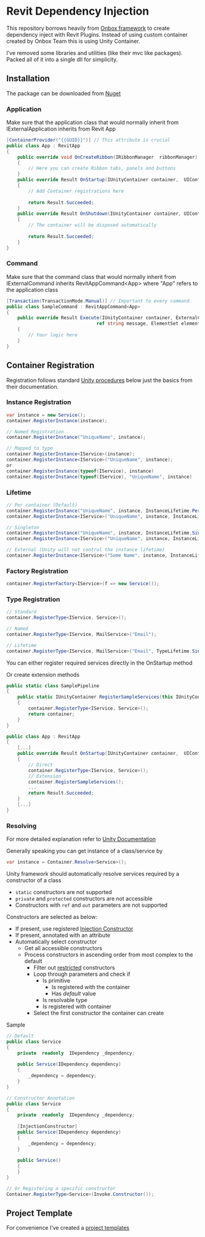 

# Revit Dependency Injection

This repository borrows heavily from [Onbox framework](https://github.com/engthiago/Onboxframework) to create dependency inject with Revit Plugins. Instead of using custom container created by Onbox Team this is using Unity Container.

I've removed some libraries and utilities (like their mvc like packages). Packed all of it into a single dll for simplicity. 

## Installation 
The package can be downloaded from [Nuget](https://www.nuget.org/packages/Revit.DependencyInjection.Unity/)

### Application
Make sure that the application class that would normally inherit from IExternalApplication inherits from Revit App

```c#
[ContainerProvider("{{GUID}}")] // This attribute is crucial
public class App : RevitApp
{
	public override void OnCreateRibbon(IRibbonManager  ribbonManager)
	{
		// Here you can create Ribbon tabs, panels and buttons
	}
	public override Result OnStartup(IUnityContainer container,  UIControlledApplication application)
	{
		// Add Container registrations here
    
		return Result.Succeeded;
	}
	public override Result OnShutdown(IUnityContainer container, UIControlledApplication application)
	{
		// The container will be disposed automatically
    
		return Result.Succeeded;
	}
}
```
### Command
Make sure that the command class that would normally inherit from IExternalCommand inherits RevitAppCommand\<App\> where "App" refers to the application class
```c#
[Transaction(TransactionMode.Manual)] // Important to every command
public class SampleCommand : RevitAppCommand<App>
{
	public override Result Execute(IUnityContainer container, ExternalCommandData commandData, 
                                 ref string message, ElementSet elements)
	{
		// Your logic here
	}
}
```
## Container Registration
Registration follows standard [Unity procedures](http://unitycontainer.org/tutorials/registration/registration.html)  below just the basics from their documentation.

### Instance Registration
```c#
var instance = new Service();
container.RegisterInstance(instance);

// Named Registration
container.RegisterInstance("UniqueName", instance);

// Mapped to type
container.RegisterInstance<IService>(instance);
container.RegisterInstance<IService>("UniqueName", instance);
or
container.RegisterInstance(typeof(IService), instance)
container.RegisterInstance(typeof(IService), "UniqueName", instance)
```
### Lifetime
```c#
// Per container (Default)
container.RegisterInstance("UniqueName", instance, InstanceLifetime.PerContainer);
container.RegisterInstance<IService>("UniqueName", instance, InstanceLifetime.PerContainer);

// Singleton
container.RegisterInstance("UniqueName", instance, InstanceLifetime.Singleton);
container.RegisterInstance<IService>("UniqueName", instance, InstanceLifetime.Singleton);

// External (Unity will not control the instance lifetime)
container.RegisterInstance<IService>("Some Name", instance, InstanceLifetime.External);
```

### Factory Registration
```c#
container.RegisterFactory<IService>(f => new Service());
```

### Type Registration
```c#
// Standard
container.RegisterType<IService, Service>();

// Named
container.RegisterType<IService, MailService>("Email");

// Lifetime
container.RegisterType<IService, MailService>("Email", TypeLifetime.Singleton);
```

You can either register required services directly in the OnStartup method

Or create extension methods 

```c#
public static class SamplePipeline
{
	public static IUnityContainer RegisterSampleServices(this IUnityContainer container)
	{
		container.RegisterType<IService, Service>();
		return container;
	}
}

public class App : RevitApp
{
	[...]
	public override Result OnStartup(IUnityContainer container,  UIControlledApplication application)
	{
		// Direct
		container.RegisterType<IService, Service>();
		// Extension
		container.RegisterSampleServices();
		...
		return Result.Succeeded;
	}
	[...]
}
```

### Resolving
For more detailed explanation refer to [Unity Documentation](http://unitycontainer.org/tutorials/registration/Type/Constructor/param_none.html)

Generally speaking you can get instance of a class/service by
```c#
var instance = Container.Resolve<Service>();
```
Unity framework should automatically resolve services required by a constructor of a class 
-   `static`  constructors are not supported
-   `private`  and  `protected`  constructors are not accessible
-   Constructors with  `ref`  and  `out`  parameters are not supported

Constructors are selected as below:
-   If present, use registered  [Injection Constructor](http://unitycontainer.org/api/Unity.Injection.InjectionConstructor.html)
-   If present, annotated with an attribute
-   Automatically select constructor
    -   Get all accessible constructors
    -   Process constructors in ascending order from most complex to the default
        -   Filter out  [restricted](http://unitycontainer.org/tutorials/registration/Type/Constructor/constructor.html#restrictions)  constructors
        -   Loop through parameters and check if
            -   Is primitive
                -   Is registered with the container
                -   Has  _default_  value
            -   Is resolvable type
            -   Is registered with container
        -   Select the first constructor the container can create

Sample
```c#
// Default
public class Service
{
	private  readonly  IDependency _dependency;
	
	public Service(IDependency dependency)
	{
		_dependency = dependency;
	}
}

// Constructor Annotation
public class Service
{
	private  readonly  IDependency _dependency;
	
	[InjectionConstructor]
	public Service(IDependency dependency)
	{
		_dependency = dependency;
	}
	
	public Service()
	{
	}
}

// Or Registering a specific constructor
Container.RegisterType<Service>(Invoke.Constructor());
```
## Project Template
For convenience I've created a [project templates](https://github.com/Coolicky/Revit.DependencyInjection.Templates)
